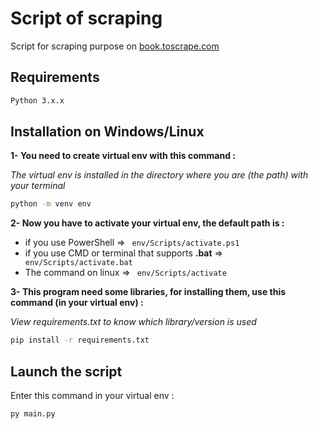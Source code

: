 # Script of scraping
Script for scraping purpose on [book.toscrape.com](http://books.toscrape.com/)
## Requirements
```bash
Python 3.x.x
```
## Installation on Windows/Linux
__1- You need to create virtual env with this command :__

*The virtual env is installed in the directory where you are (the path) with your terminal*

```bash
python -m venv env
```

__2- Now you have to activate your virtual env, the default path is :__
- if you use PowerShell =>
``` env/Scripts/activate.ps1```
- if you use CMD or terminal that supports __.bat__ =>
``` env/Scripts/activate.bat```
- The command on linux =>
``` env/Scripts/activate```

__3- This program need some libraries, for installing them, use this command (in your virtual env) :__

*View requirements.txt to know which library/version is used*

```bash
pip install -r requirements.txt
```
## Launch the script
Enter this command in your virtual env :

```py main.py```
